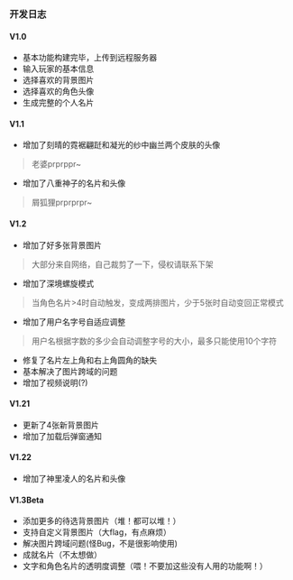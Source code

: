 ### 开发日志
#### V1.0
+ 基本功能构建完毕，上传到远程服务器
+ 输入玩家的基本信息
+ 选择喜欢的背景图片
+ 选择喜欢的角色头像
+ 生成完整的个人名片

#### V1.1
+ 增加了刻晴的霓裾翩跹和凝光的纱中幽兰两个皮肤的头像
> 老婆prprppr~
+ 增加了八重神子的名片和头像
> 屑狐狸prprprpr~

#### V1.2
+ 增加了好多张背景图片
> 大部分来自网络，自己裁剪了一下，侵权请联系下架
+ 增加了深境螺旋模式
> 当角色名片>4时自动触发，变成两排图片，少于5张时自动变回正常模式
+ 增加了用户名字号自适应调整
> 用户名根据字数的多少会自动调整字号的大小，最多只能使用10个字符
+ 修复了名片左上角和右上角圆角的缺失
+ 基本解决了图片跨域的问题
+ 增加了视频说明(?)

#### V1.21
+ 更新了4张新背景图片
+ 增加了加载后弹窗通知

#### V1.22
+ 增加了神里凌人的名片和头像

#### V1.3Beta
+ 添加更多的待选背景图片（堆！都可以堆！）
+ 支持自定义背景图片（大flag，有点麻烦）
+ 解决图片跨域问题(怪Bug，不是很影响使用)
+ 成就名片（不太想做）
+ 文字和角色名片的透明度调整（喂！不要加这些没有人用的功能啊！）
